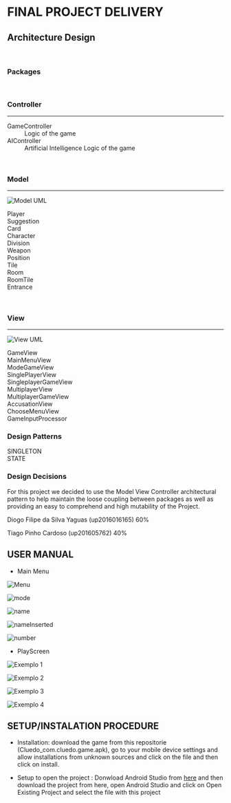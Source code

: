 # FINAL PROJECT DELIVERY

## Architecture Design
<br />

### **Packages**
<br />


### Controller
---
<dl>
   <dt>GameController</dt>
      <dd>Logic of the game</dd>
      
   <dt>AIController</dt>
      <dd>Artificial Intelligence Logic of the game</dd>
</dl>

<br />


### Model
---
![Model UML](https://github.com/diogoyaguas/LPOO1718_T4G7/blob/master/Cluedo/UML/model.png)
<dl>
   <dtBoard</dt>
     
   <dt>Player</dt>
      
   <dt>Suggestion</dt>
   
   <dt>Card</dt>
   
   <dt>Character</dt>
   
   <dt>Division</dt>
   
   <dt>Weapon</dt>
   
   <dt>Position</dt>
   
   <dt>Tile</dt>
   
   <dt>Room</dt>
   
   <dt>RoomTile</dt>
   
   <dt>Entrance</dt>
     
</dl>
<br />

### View
---
![View UML](https://github.com/diogoyaguas/LPOO1718_T4G7/blob/master/Cluedo/UML/view.png)
<dl>
   <dt>GameView</dt>
      
   <dt>MainMenuView</dt>
      
   <dt>ModeGameView</dt>
      
   <dt>SinglePlayerView</dt>
   
   <dt>SingleplayerGameView</dt>
   
   <dt>MultiplayerView</dt>
   
   <dt>MultiplayerGameView</dt>
   
   <dt>AccusationView</dt>
   
   <dt>ChooseMenuView</dt>
   
   <dt>GameInputProcessor</dt>

### **Design Patterns**
<dl>
   <dt>SINGLETON</dt>
      
   <dt>STATE</dt>
</dl>

### **Design Decisions**
   For this project we decided to use the Model View Controller architectural pattern to help maintain the loose coupling between packages as well as providing an easy to comprehend and high mutability of the Project.
   
   Diogo Filipe da Silva Yaguas (up2016016165) 60%

   Tiago Pinho Cardoso (up201605762) 40%

## USER MANUAL

* Main Menu

![Menu](https://github.com/diogoyaguas/LPOO1718_T4G7/blob/master/Cluedo/images/mainmenu.png)

![mode](https://github.com/diogoyaguas/LPOO1718_T4G7/blob/master/Cluedo/images/mode.png)

![name](https://github.com/diogoyaguas/LPOO1718_T4G7/blob/master/Cluedo/images/name.png)

![nameInserted](https://github.com/diogoyaguas/LPOO1718_T4G7/blob/master/Cluedo/images/nameinserted.png)

![number](https://github.com/diogoyaguas/LPOO1718_T4G7/blob/master/Cluedo/images/number.png)

* PlayScreen

![Exemplo 1](https://github.com/diogoyaguas/LPOO1718_T4G7/blob/master/Cluedo/images/board.png)

![Exemplo 2](https://github.com/diogoyaguas/LPOO1718_T4G7/blob/master/Cluedo/images/showcards.png)

![Exemplo 3](https://github.com/diogoyaguas/LPOO1718_T4G7/blob/master/Cluedo/images/accusation.png)

![Exemplo 4](https://github.com/diogoyaguas/LPOO1718_T4G7/blob/master/Cluedo/images/result.png)


## SETUP/INSTALATION PROCEDURE

* Installation: download the game from this repositorie (Cluedo_com.cluedo.game.apk), go to your mobile device settings and allow installations from unknown sources and
click on the file and then click on install.

* Setup to open the project : Donwload Android Studio from [here](https://developer.android.com/studio/index.html) and then download the project from here,
open Android Studio and click on Open Existing Project and select the file with this project
